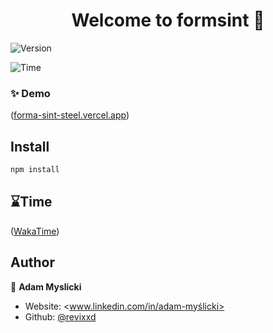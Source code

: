 <h1 align="center">Welcome to formsint 👋</h1>
<p>
  <img alt="Version" src="https://img.shields.io/badge/version-1.0.0-blue.svg?cacheSeconds=2592000" />
</p>
<p>
  <img alt="Time" src="https://wakatime.com/badge/user/95d53339-5d86-4eb8-ad8f-27fb3d2c599d/project/3ce54587-7b9a-428d-9582-bda47a3a1891.svg" />
</p>

### ✨ Demo
([forma-sint-steel.vercel.app](https://forma-sint-steel.vercel.app))
## Install

```sh
npm install
```

## ⌛Time
([WakaTime]([https://forma-sint-steel.vercel.app](https://wakatime.com/@Revixxd/projects/zjfynnulti?start=2025-06-04&end=2025-06-10)))


## Author

👤 **Adam Myslicki**

* Website: <www.linkedin.com/in/adam-myślicki>
* Github: [@revixxd](https://github.com/revixxd)
